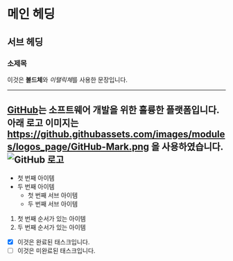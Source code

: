 # 메인 헤딩
## 서브 헤딩
### 소제목
이것은 **볼드체**와 *이탤릭체*를 사용한 문장입니다.

---
[GitHub](https://github.com)는 소프트웨어 개발을 위한 훌륭한 플랫폼입니다.
아래 로고 이미지는 https://github.githubassets.com/images/modules/logos_page/GitHub-Mark.png 을 사용하였습니다.
![GitHub 로고](https://github.githubassets.com/images/modules/logos_page/GitHub-Mark.png)
---
- 첫 번째 아이템
- 두 번째 아이템
  - 첫 번째 서브 아이템
  - 두 번째 서브 아이템
1. 첫 번째 순서가 있는 아이템
2. 두 번째 순서가 있는 아이템

- [x] 이것은 완료된 태스크입니다.
- [ ] 이것은 미완료된 태스크입니다.
